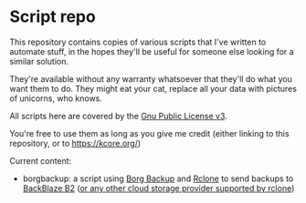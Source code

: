 # Script repo

This repository contains copies of various scripts that I've written to automate stuff, in the hopes they'll be useful for someone else looking for a similar solution.

They're available without any warranty whatsoever that they'll do what you want them to do. They might eat your cat, replace all your data with pictures of unicorns, who knows.

All scripts here are covered by the [Gnu Public License v3](https://www.gnu.org/licenses/gpl-3.0.en.html).

You're free to use them as long as you give me credit (either linking to this repository, or to https://kcore.org/) 

Current content:
* borgbackup: a script using [Borg Backup](https://borgbackup.readthedocs.io) and [Rclone](https://rclone.org) to send backups to [BackBlaze B2](https://www.backblaze.com/b2/cloud-storage.html) ([or any other cloud storage provider supported by rclone](http://rclone.org/overview/))
